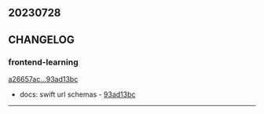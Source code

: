 ## 20230728

## CHANGELOG

### frontend-learning

[a26657ac...93ad13bc](https://github.com/zhbhun/frontend-learning/compare/a26657ac...93ad13bc)

* docs: swift url schemas - [93ad13bc](https://github.com/zhbhun/frontend-learning/commit/93ad13bc593d1d0f4eff1f7a6c8761094240c049)

---

